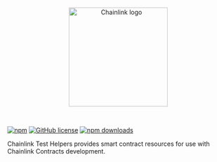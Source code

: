 <br/>
<p align="center">
<a href="https://chain.link/" target="_blank" color="#0d2990">
  <img src="https://raw.githubusercontent.com/smartcontractkit/explorer/develop/styleguide/static/images/logo-test-helpers-blue.svg" width="225" alt="Chainlink logo">
</a>
</p>
<br/>

[![npm](https://img.shields.io/npm/v/@chainlink/test-helpers?style=flat-square)](https://www.npmjs.com/package/@chainlink/test-helpers)
[![GitHub license](https://img.shields.io/github/license/smartcontractkit/chainlink?style=flat-square)](https://github.com/smartcontractkit/chainlink/blob/master/LICENSE)
[![npm downloads](https://img.shields.io/npm/dt/@chainlink/test-helpers?style=flat-square)](https://npmjs.com/package/@chainlink/test-helpers)

Chainlink Test Helpers provides smart contract resources for use with Chainlink Contracts development.
